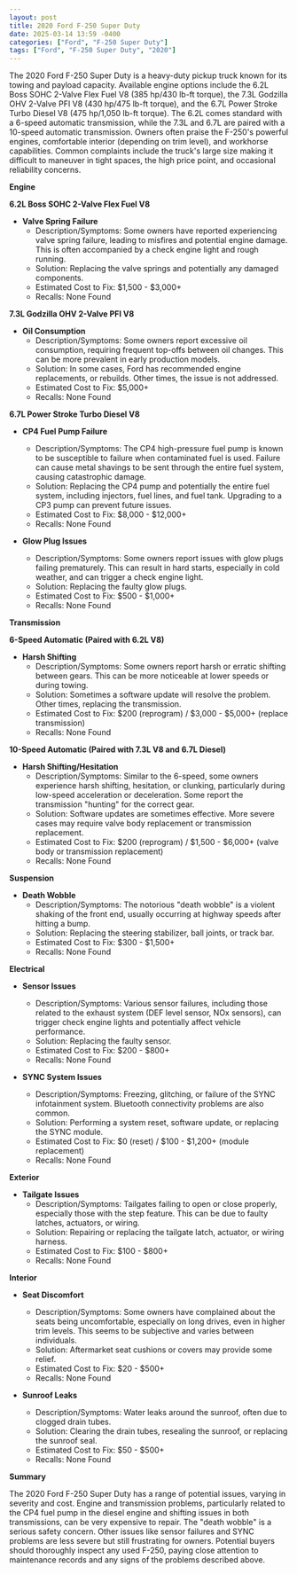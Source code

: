```yaml
---
layout: post
title: 2020 Ford F-250 Super Duty
date: 2025-03-14 13:59 -0400
categories: ["Ford", "F-250 Super Duty"]
tags: ["Ford", "F-250 Super Duty", "2020"]
---
```

The 2020 Ford F-250 Super Duty is a heavy-duty pickup truck known for its towing and payload capacity. Available engine options include the 6.2L Boss SOHC 2-Valve Flex Fuel V8 (385 hp/430 lb-ft torque), the 7.3L Godzilla OHV 2-Valve PFI V8 (430 hp/475 lb-ft torque), and the 6.7L Power Stroke Turbo Diesel V8 (475 hp/1,050 lb-ft torque). The 6.2L comes standard with a 6-speed automatic transmission, while the 7.3L and 6.7L are paired with a 10-speed automatic transmission. Owners often praise the F-250's powerful engines, comfortable interior (depending on trim level), and workhorse capabilities. Common complaints include the truck's large size making it difficult to maneuver in tight spaces, the high price point, and occasional reliability concerns.

**Engine**

**6.2L Boss SOHC 2-Valve Flex Fuel V8**

*   **Valve Spring Failure**
    *   Description/Symptoms: Some owners have reported experiencing valve spring failure, leading to misfires and potential engine damage. This is often accompanied by a check engine light and rough running.
    *   Solution: Replacing the valve springs and potentially any damaged components.
    *   Estimated Cost to Fix: $1,500 - $3,000+
    *   Recalls: None Found

**7.3L Godzilla OHV 2-Valve PFI V8**

*   **Oil Consumption**
    *   Description/Symptoms: Some owners report excessive oil consumption, requiring frequent top-offs between oil changes. This can be more prevalent in early production models.
    *   Solution: In some cases, Ford has recommended engine replacements, or rebuilds. Other times, the issue is not addressed.
    *   Estimated Cost to Fix: $5,000+
    *   Recalls: None Found

**6.7L Power Stroke Turbo Diesel V8**

*   **CP4 Fuel Pump Failure**
    *   Description/Symptoms: The CP4 high-pressure fuel pump is known to be susceptible to failure when contaminated fuel is used. Failure can cause metal shavings to be sent through the entire fuel system, causing catastrophic damage.
    *   Solution: Replacing the CP4 pump and potentially the entire fuel system, including injectors, fuel lines, and fuel tank. Upgrading to a CP3 pump can prevent future issues.
    *   Estimated Cost to Fix: $8,000 - $12,000+
    *   Recalls: None Found

*   **Glow Plug Issues**
    *   Description/Symptoms: Some owners report issues with glow plugs failing prematurely. This can result in hard starts, especially in cold weather, and can trigger a check engine light.
    *   Solution: Replacing the faulty glow plugs.
    *   Estimated Cost to Fix: $500 - $1,000+
    *   Recalls: None Found

**Transmission**

**6-Speed Automatic (Paired with 6.2L V8)**

*   **Harsh Shifting**
    *   Description/Symptoms: Some owners report harsh or erratic shifting between gears. This can be more noticeable at lower speeds or during towing.
    *   Solution: Sometimes a software update will resolve the problem. Other times, replacing the transmission.
    *   Estimated Cost to Fix: $200 (reprogram) / $3,000 - $5,000+ (replace transmission)
    *   Recalls: None Found

**10-Speed Automatic (Paired with 7.3L V8 and 6.7L Diesel)**

*   **Harsh Shifting/Hesitation**
    *   Description/Symptoms: Similar to the 6-speed, some owners experience harsh shifting, hesitation, or clunking, particularly during low-speed acceleration or deceleration. Some report the transmission "hunting" for the correct gear.
    *   Solution: Software updates are sometimes effective. More severe cases may require valve body replacement or transmission replacement.
    *   Estimated Cost to Fix: $200 (reprogram) / $1,500 - $6,000+ (valve body or transmission replacement)
    *   Recalls: None Found

**Suspension**

*   **Death Wobble**
    *   Description/Symptoms: The notorious "death wobble" is a violent shaking of the front end, usually occurring at highway speeds after hitting a bump.
    *   Solution: Replacing the steering stabilizer, ball joints, or track bar.
    *   Estimated Cost to Fix: $300 - $1,500+
    *   Recalls: None Found

**Electrical**

*   **Sensor Issues**
    *   Description/Symptoms: Various sensor failures, including those related to the exhaust system (DEF level sensor, NOx sensors), can trigger check engine lights and potentially affect vehicle performance.
    *   Solution: Replacing the faulty sensor.
    *   Estimated Cost to Fix: $200 - $800+
    *   Recalls: None Found

*   **SYNC System Issues**
    *   Description/Symptoms: Freezing, glitching, or failure of the SYNC infotainment system. Bluetooth connectivity problems are also common.
    *   Solution: Performing a system reset, software update, or replacing the SYNC module.
    *   Estimated Cost to Fix: $0 (reset) / $100 - $1,200+ (module replacement)
    *   Recalls: None Found

**Exterior**

*   **Tailgate Issues**
    *   Description/Symptoms: Tailgates failing to open or close properly, especially those with the step feature. This can be due to faulty latches, actuators, or wiring.
    *   Solution: Repairing or replacing the tailgate latch, actuator, or wiring harness.
    *   Estimated Cost to Fix: $100 - $800+
    *   Recalls: None Found

**Interior**

*   **Seat Discomfort**
    *   Description/Symptoms: Some owners have complained about the seats being uncomfortable, especially on long drives, even in higher trim levels. This seems to be subjective and varies between individuals.
    *   Solution: Aftermarket seat cushions or covers may provide some relief.
    *   Estimated Cost to Fix: $20 - $500+
    *   Recalls: None Found

*   **Sunroof Leaks**
    *   Description/Symptoms: Water leaks around the sunroof, often due to clogged drain tubes.
    *   Solution: Clearing the drain tubes, resealing the sunroof, or replacing the sunroof seal.
    *   Estimated Cost to Fix: $50 - $500+
    *   Recalls: None Found

**Summary**

The 2020 Ford F-250 Super Duty has a range of potential issues, varying in severity and cost. Engine and transmission problems, particularly related to the CP4 fuel pump in the diesel engine and shifting issues in both transmissions, can be very expensive to repair. The "death wobble" is a serious safety concern. Other issues like sensor failures and SYNC problems are less severe but still frustrating for owners. Potential buyers should thoroughly inspect any used F-250, paying close attention to maintenance records and any signs of the problems described above.


